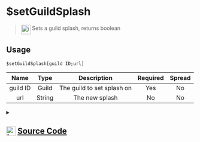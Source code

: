 # $setGuildSplash
> <img align="top" src="https://upload.wikimedia.org/wikipedia/commons/thumb/e/e4/Infobox_info_icon.svg/160px-Infobox_info_icon.svg.png?20150409153300" alt="image" width="25" height="auto"> Sets a guild splash, returns boolean
## Usage
```
$setGuildSplash[guild ID;url]
```
| Name | Type | Description | Required | Spread
| :---: | :---: | :---: | :---: | :---: |
guild ID | Guild | The guild to set splash on | Yes | No
url | String | The new splash | No | No
<details>
<summary>
    
## <img align="top" src="https://cdn4.iconfinder.com/data/icons/iconsimple-logotypes/512/github-512.png" alt="image" width="25" height="auto">  [Source Code](https://github.com/tryforge/ForgeScript-V2/blob/main/src/native/setGuildSplash.ts)
    
</summary>
    
```ts
import { ArgType, NativeFunction, Return } from "../structures"

export default new NativeFunction({
    name: "$setGuildSplash",
    version: "1.0.0",
    description: "Sets a guild splash, returns boolean",
    unwrap: true,
    args: [
        {
            name: "guild ID",
            rest: false,
            type: ArgType.Guild,
            required: true,
            description: "The guild to set splash on",
        },
        {
            name: "url",
            description: "The new splash",
            rest: false,
            type: ArgType.String,
        },
    ],
    brackets: true,
    async execute(_, [guild, icon]) {
        return this.success((await guild.setSplash(icon || null).catch(() => false)) !== false)
    },
})

```
    
</details>